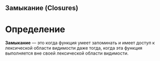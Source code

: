 ## Замыкание (Closures)

# Определение

**Замыкание** — это когда функция умеет запоминать 
и имеет доступ к лексической области видимости даже тогда, 
когда эта функция выполняется вне своей лексической области видимости.